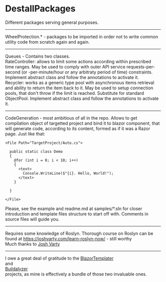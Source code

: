 # DestallPackages

Different packages serving general purposes.

------------------------------------------------------------------------------------------------------------------

WheelProtection.* - packages to be imported in order not to write common utility code from scratch again and again.

------------------------------------------------------------------------------------------------------------------

  Queues - Contains two classes.  
    RateController: allows to limit some actions according within prescribed time ranges. May be used to comply with outer API service requests-per-second (or -per-minute/hour or any arbitraty period of time) constraints. Implement abstract class and follow the annotations to activate it.     
    Recycler: works as a generic type pool with asynchronous items retrieval and ability to return the item back to it. May be used to setup connection pools, that don't throw if the limit is reached. Substitute for standard ObjectPool. Implement abstract class and follow the annotations to activate it. 

------------------------------------------------------------------------------------------------------------------

CodeGeneration - most ambitious of all in the repo. Allows to get compilation object of targetted project and bind it to blazor component, that will generate code, according to its content, formed as if it was a Razor page.
Just like that:
```
<File Path="TargetProject/Auto.cs">

  public static class Demo
  {
    @for (int i = 0; i < 10; i++)
    {
      <text>
        Console.WriteLine($"{i}. Hello, World!");    
      </text>
    }
    
  }

</File>
```
Please, see the example and readme.md at samples/*.sln for closer introduction and template files structure to start off with. Comments in source files will guide you.

***
Requires some knowledge of Roslyn. 
Thorough course on Roslyn can be found at 
https://joshvarty.com/learn-roslyn-now/ - still worthy  
Much thanks to [Josh Varty](https://github.com/JoshVarty) 
***

I owe a great deal of gratitude to the 
[BlazorTemplater](https://github.com/conficient/BlazorTemplater)  
and  
[Buildalyzer](https://github.com/daveaglick/Buildalyzer)  
projects, as mine is effectively a bundle of those two invaluable ones.
  
